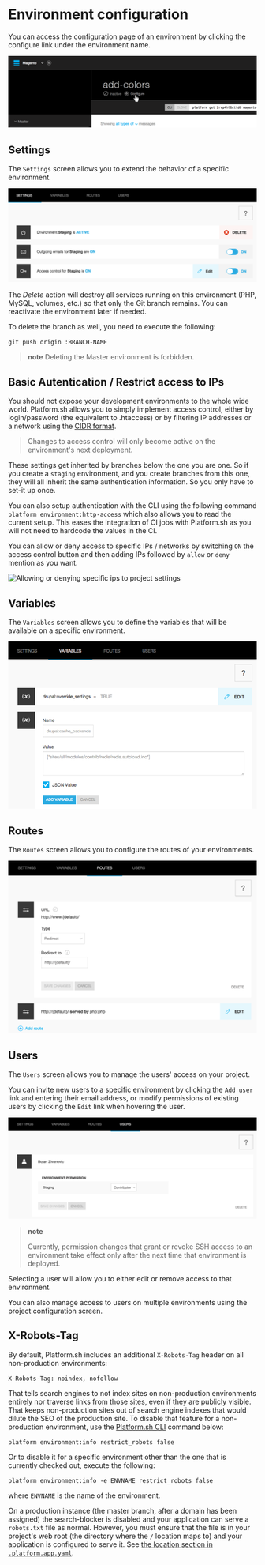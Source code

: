 # Environment configuration

You can access the configuration page of an environment by clicking the configure link under the environment name.

![image](/images/ui-conf-environment.png)

## Settings

The `Settings` screen allows you to extend the behavior of a specific environment.

![Configure Platform.sh environment settings](/images/ui-conf-environment-settings.png)

The *Delete* action will destroy all services running on this environment (PHP, MySQL, volumes, etc.) so that only the Git branch remains. You can reactivate the environment later if needed.

To delete the branch as well, you need to execute the following:

```
git push origin :BRANCH-NAME
```

> **note**
> Deleting the Master environment is forbidden.

## Basic Autentication / Restrict access to IPs

You should not expose your development environments to the whole wide world. Platform.sh allows you to simply implement access control, either by login/password (the equivalent to .htaccess) or by filtering IP addresses or a network using the [CIDR format](https://en.wikipedia.org/wiki/Classless_Inter-Domain_Routing).

> Changes to access control will only become active on the environment's next deployment.

These settings get inherited by branches below the one you are one. So if you create a `staging` environment, and you create branches from this one, they will all inherit the same authentication information. So you only have to set-it up once.

You can also setup authentication with the CLI using the following command `platform environment:http-access` which also allows you to read the current setup. This eases the integration of CI jobs with Platform.sh as you will not need to hardcode the values in the CI.

You can allow or deny access to specific IPs / networks by switching `ON` the access control button and then adding IPs followed by `allow` or `deny` mention as you want.

![Allowing or denying specific ips to project settings](/images/ui-conf-project-access-ip-settings.png)

## Variables

The `Variables` screen allows you to define the variables that will be available on a specific environment.

![Configure Platform.sh environment variables](/images/ui-conf-environment-variables.png)

## Routes

The `Routes` screen allows you to configure the routes of your environments.

![Configure Platform.sh environment routes](/images/ui-conf-environment-routes.png)

## Users

The `Users` screen allows you to manage the users' access on your project.

You can invite new users to a specific environment by clicking the `Add user` link and entering their email address, or modify permissions of existing users by clicking the `Edit` link when hovering the user.

![Manage users of your Platform.sh environments](/images/ui-conf-environment-users.png)

> **note**
>
> Currently, permission changes that grant or revoke SSH access to an environment take effect only after the next time that environment is deployed.

Selecting a user will allow you to either edit or remove access to that environment.

You can also manage access to users on multiple environments using the project configuration screen.

## X-Robots-Tag

By default, Platform.sh includes an additional `X-Robots-Tag` header on all non-production environments:

```
X-Robots-Tag: noindex, nofollow
```

That tells search engines to not index sites on non-production environments entirely nor traverse links from those sites, even if they are publicly visible.  That keeps non-production sites out of search engine indexes that would dilute the SEO of the production site.  To disable that feature for a non-production environment, use the [Platform.sh CLI](/gettingstarted/cli.md) command below:

```
platform environment:info restrict_robots false
```

Or to disable it for a specific environment other than the one that is currently checked out, execute the following:

```
platform environment:info -e ENVNAME restrict_robots false
```

where `ENVNAME` is the name of the environment.

On a production instance (the master branch, after a domain has been assigned) the search-blocker is disabled and your application can serve a `robots.txt` file as normal.  However, you must ensure that the file is in your project's web root (the directory where the `/` location maps to) and your application is configured to serve it.  See [the location section in `.platform.app.yaml`](/configuration/app/web.md#locations).
